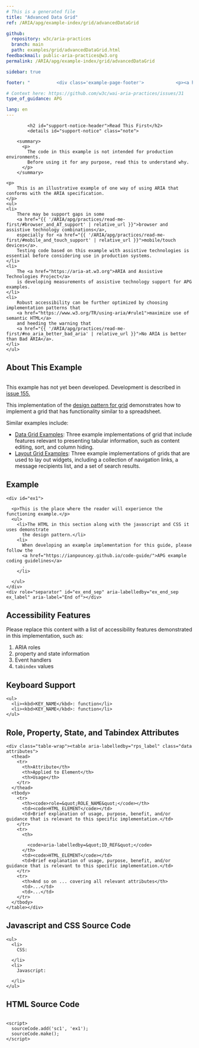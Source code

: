 ```yaml
---
# This is a generated file
title: "Advanced Data Grid"
ref: /ARIA/apg/example-index/grid/advancedDataGrid

github:
  repository: w3c/aria-practices
  branch: main
  path: examples/grid/advancedDataGrid.html
feedbackmail: public-aria-practices@w3.org
permalink: /ARIA/apg/example-index/grid/advancedDataGrid

sidebar: true

footer: "          <div class='example-page-footer'>            <p><a href='https://github.com/w3c/aria-practices/projects/15'>View issues related to this example</a></p>            <p>Page last updated: 23 November 2021</p>          </div>        "

# Context here: https://github.com/w3c/wai-aria-practices/issues/31
type_of_guidance: APG

lang: en
---
```

<script src="../js/examples.js"></script>
<script src="../js/highlight.pack.js"></script>
<script src="../js/app.js"></script>
<script src="../js/utils.js" type="text/javascript"></script>

<link href="css/menuButton.css" rel="stylesheet" />
<link href="css/dataGrids.css" rel="stylesheet" />
<script src="js/menuButton.js" type="text/javascript"></script>
<script src="js/dataGrid.js" type="text/javascript"></script>
<script src="js/dataGrids.js" type="text/javascript"></script>


<link 
  rel="stylesheet"
  href="{{ '/content-assets/wai-aria-practices/styles.css' | relative_url }}"
>
<!-- Code highlighting styles -->
<link 
  rel="stylesheet"
  href="{{ '/ARIA/apg/example-index/css/github.css' | relative_url }}"
>

<script>
const addBodyClass = undefined;
const enableSidebar = true;
if (addBodyClass) document.body.classList.add(addBodyClass);
if (enableSidebar) document.body.classList.add('has-sidebar');
</script>
    

<script>
    const parentPage = window.location.pathname.match(
      /\/(patterns|practices|example-index)\//
    )?.[1];
    if (parentPage) {
      const parentHref = 'a[href*="' + parentPage + '"]';
      document.querySelector(parentHref).classList.add('active');
    }
  </script>
<div>

            <h2 id="support-notice-header">Read This First</h2>
            <details id="support-notice" class="note">
    
        <summary>
          <p>
            The code in this example is not intended for production environments. 
            Before using it for any purpose, read this to understand why.
          </p>
        </summary>
      
    <p>
        This is an illustrative example of one way of using ARIA that conforms with the ARIA specification.
    </p>
    <ul>
    <li>
        There may be support gaps in some
        <a href="{{ '/ARIA/apg/practices/read-me-first/#browser_and_AT_support' | relative_url }}">browser and assistive technology combinations</a>,
        especially for <a href="{{ '/ARIA/apg/practices/read-me-first/#mobile_and_touch_support' | relative_url }}">mobile/touch devices</a>.
        Testing code based on this example with assistive technologies is essential before considering use in production systems.
    </li>
    <li>
        The <a href="https://aria-at.w3.org">ARIA and Assistive Technologies Project</a>
        is developing measurements of assistive technology support for APG examples.
    </li>
    <li>
        Robust accessibility can be further optimized by choosing implementation patterns that
        <a href="https://www.w3.org/TR/using-aria/#rule1">maximize use of semantic HTML</a>
        and heeding the warning that
        <a href="{{ '/ARIA/apg/practices/read-me-first/#no_aria_better_bad_aria' | relative_url }}">No ARIA is better than Bad ARIA</a>.
    </li>
    </ul>
</details>
            <h2>About This Example</h2>
          <img alt=""
          src="{{ '/content-images/wai-aria-practices/img/grid.svg' | relative_url }}"
          class="example-page-example-icon"
        >
  
  <div>
  
  <p>
    This example has not yet been developed.
    Development is described in
    <a href="https://github.com/w3c/aria-practices/issues/155">issue 155.</a>
  </p>
  <p>
    This implementation of the
    <a href="{{ '/ARIA/apg/patterns/grid/' | relative_url }}">design pattern for grid</a>
    demonstrates how to implement a grid that has functionality similar to a spreadsheet.
  </p>
  <p>Similar examples include:</p>
  <ul>
    <li><a href="dataGrids.html">Data Grid Examples</a>: Three example implementations of grid that include features relevant to presenting tabular information, such as content editing, sort, and column hiding.</li>
    <li><a href="LayoutGrids.html">Layout Grid Examples</a>: Three example implementations of grids that are used to lay out widgets, including a collection of navigation links, a message recipients list, and a set of search results.</li>
  </ul>
  <section>
    <h2 id="ex_label">Example</h2>
    <div role="separator" id="ex_start_sep" aria-labelledby="ex_start_sep ex_label" aria-label="Start of"></div>
    
    <div id="ex1">
      
      <p>This is the place where the reader will experience the functioning example.</p>
      <ul>
        <li>The HTML in this section along with the javascript and CSS it uses demonstrate
          the design pattern.</li>
        <li>
          When developing an example implementation for this guide, please follow the
          <a href="https://ianpouncey.github.io/code-guide/">APG example coding guidelines</a>
          .
        </li>
        
      </ul>
    </div>
    <div role="separator" id="ex_end_sep" aria-labelledby="ex_end_sep ex_label" aria-label="End of"></div>
  </section>

  <section>
    <h2>Accessibility Features</h2>
    <p class="annotate">Please replace this content with a list of accessibility features
      demonstrated in this implementation, such as:</p>
    <ol>
      <li>ARIA roles</li>
      <li>property and state information</li>
      <li>Event handlers</li>
      <li><code>tabindex</code> values</li>
    </ol>
  </section>

  <section>
    <h2 id="kbd_label">Keyboard Support</h2>
    
    <ul>
      <li><kbd>KEY_NAME</kbd>: function</li>
      <li><kbd>KEY_NAME</kbd>: function</li>
    </ul>
  </section>

  <section>
    <h2 id="rps_label">Role, Property, State, and Tabindex  Attributes</h2>
    
    <div class="table-wrap"><table aria-labelledby="rps_label" class="data attributes">
      <thead>
        <tr>
          <th>Attribute</th>
          <th>Applied to Element</th>
          <th>Usage</th>
        </tr>
      </thead>
      <tbody>
        <tr>
          <th><code>role=&quot;ROLE_NAME&quot;</code></th>
          <td><code>HTML_ELEMENT</code></td>
          <td>Brief explanation of usage, purpose, benefit, and/or guidance that is relevant to this specific implementation.</td>
        </tr>
        <tr>
          <th>
            
            <code>aria-labelledby=&quot;ID_REF&quot;</code>
          </th>
          <td><code>HTML_ELEMENT</code></td>
          <td>Brief explanation of usage, purpose, benefit, and/or guidance that is relevant to this specific implementation.</td>
        </tr>
        <tr>
          <th>And so on ... covering all relevant attributes</th>
          <td>...</td>
          <td>...</td>
        </tr>
      </tbody>
    </table></div>
  </section>

  <section>
    <h2>Javascript and CSS Source Code</h2>
    
    <ul>
      <li>
        CSS:
        
      </li>
      <li>
        Javascript:
        
      </li>
    </ul>
  </section>

  <section>
    <h2 id="sc1_label">HTML Source Code</h2>
    <div role="separator" id="sc1_start_sep" aria-labelledby="sc1_start_sep sc1_label" aria-label="Start of"></div>
    <pre><code id="sc1"></code></pre>
    <div role="separator" id="sc1_end_sep" aria-labelledby="sc1_end_sep sc1_label" aria-label="End of"></div>
    
    <script>
      sourceCode.add('sc1', 'ex1');
      sourceCode.make();
    </script>
  </section>
  </div>
  

</div>
<script 
  src="{{ '/ARIA/apg/example-index/js/skipto.js' | relative_url }}"
></script>

